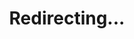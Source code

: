 ---
title: Redirecting...
layout: redirect
sitemap: false
permalink: /participants/Australia
redirect_to: /participants/AUS/
---
